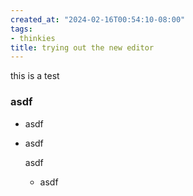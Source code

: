 ```yaml
---
created_at: "2024-02-16T00:54:10-08:00"
tags:
- thinkies
title: trying out the new editor
---
```


this is a test

### asdf

- asdf

- asdf

  asdf

  - asdf